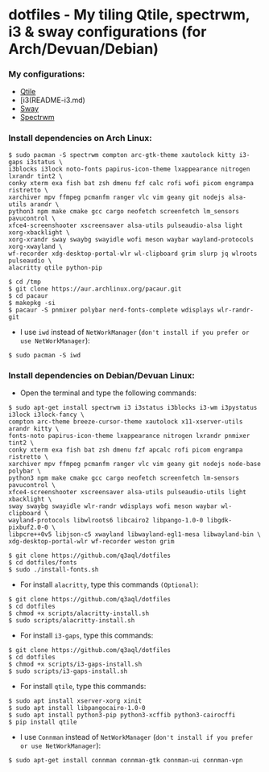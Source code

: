 dotfiles - My tiling Qtile, spectrwm, i3 & sway configurations (for Arch/Devuan/Debian)
=======================================================================================

### My configurations:

* [Qtile](README-qtile.md)
* [i3(README-i3.md)
* [Sway](README-sway.md)
* [Spectrwm](README-spectrwm.md)

### Install dependencies on Arch Linux:

  ```shell
  $ sudo pacman -S spectrwm compton arc-gtk-theme xautolock kitty i3-gaps i3status \
  i3blocks i3lock noto-fonts papirus-icon-theme lxappearance nitrogen lxrandr tint2 \
  conky xterm exa fish bat zsh dmenu fzf calc rofi wofi picom engrampa ristretto \
  xarchiver mpv ffmpeg pcmanfm ranger vlc vim geany git nodejs alsa-utils arandr \
  python3 npm make cmake gcc cargo neofetch screenfetch lm_sensors pavucontrol \
  xfce4-screenshooter xscreensaver alsa-utils pulseaudio-alsa light xorg-xbacklight \
  xorg-xrandr sway swaybg swayidle wofi meson waybar wayland-protocols xorg-xwayland \
  wf-recorder xdg-desktop-portal-wlr wl-clipboard grim slurp jq wlroots pulseaudio \
  alacritty qtile python-pip
  ````
      
  ```shell
  $ cd /tmp
  $ git clone https://aur.archlinux.org/pacaur.git
  $ cd pacaur
  $ makepkg -si
  $ pacaur -S pnmixer polybar nerd-fonts-complete wdisplays wlr-randr-git
  ````
      
  * I use `iwd` instead of `NetWorkManager` (`don't install if you prefer or use NetWorkManager`):

  ```shell
  $ sudo pacman -S iwd
  ````
      
### Install dependencies on Debian/Devuan Linux:
      
  * Open the terminal and type the following commands:
    
  ```shell
  $ sudo apt-get install spectrwm i3 i3status i3blocks i3-wm i3pystatus i3lock i3lock-fancy \
  compton arc-theme breeze-cursor-theme xautolock x11-xserver-utils arandr kitty \
  fonts-noto papirus-icon-theme lxappearance nitrogen lxrandr pnmixer tint2 \
  conky xterm exa fish bat zsh dmenu fzf apcalc rofi picom engrampa ristretto \
  xarchiver mpv ffmpeg pcmanfm ranger vlc vim geany git nodejs node-base polybar \
  python3 npm make cmake gcc cargo neofetch screenfetch lm-sensors pavucontrol \
  xfce4-screenshooter xscreensaver alsa-utils pulseaudio-utils light xbacklight \
  sway swaybg swayidle wlr-randr wdisplays wofi meson waybar wl-clipboard \
  wayland-protocols libwlroots6 libcairo2 libpango-1.0-0 libgdk-pixbuf2.0-0 \
  libpcre++0v5 libjson-c5 xwayland libwayland-egl1-mesa libwayland-bin \
  xdg-desktop-portal-wlr wf-recorder weston grim
  ````
  
  ```shell
  $ git clone https://github.com/q3aql/dotfiles
  $ cd dotfiles/fonts
  $ sudo ./install-fonts.sh
  ````
      
  * For install `alacritty`, type this commands `(Optional)`:
   
  ```shell
  $ git clone https://github.com/q3aql/dotfiles
  $ cd dotfiles
  $ chmod +x scripts/alacritty-install.sh
  $ sudo scripts/alacritty-install.sh
  ````
    
  * For install `i3-gaps`, type this commands:
  
  ```shell
  $ git clone https://github.com/q3aql/dotfiles
  $ cd dotfiles
  $ chmod +x scripts/i3-gaps-install.sh
  $ sudo scripts/i3-gaps-install.sh
  ````

  * For install `qtile`, type this commands:
  
  ```shell
  $ sudo apt install xserver-xorg xinit
  $ sudo apt install libpangocairo-1.0-0
  $ sudo apt install python3-pip python3-xcffib python3-cairocffi
  $ pip install qtile
  ````
      
  * I use `Connman` instead of `NetWorkManager` (`don't install if you prefer or use NetWorkManager`):

  ```shell
  $ sudo apt-get install connman connman-gtk connman-ui connman-vpn
  ````
